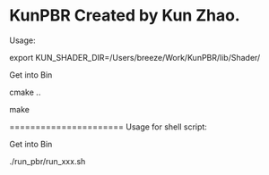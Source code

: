 KunPBR
Created by Kun Zhao.
======================

Usage: 

export KUN_SHADER_DIR=/Users/breeze/Work/KunPBR/lib/Shader/

Get into Bin

cmake ..

make

======================
Usage for shell script:

Get into Bin

./run_pbr/run_xxx.sh